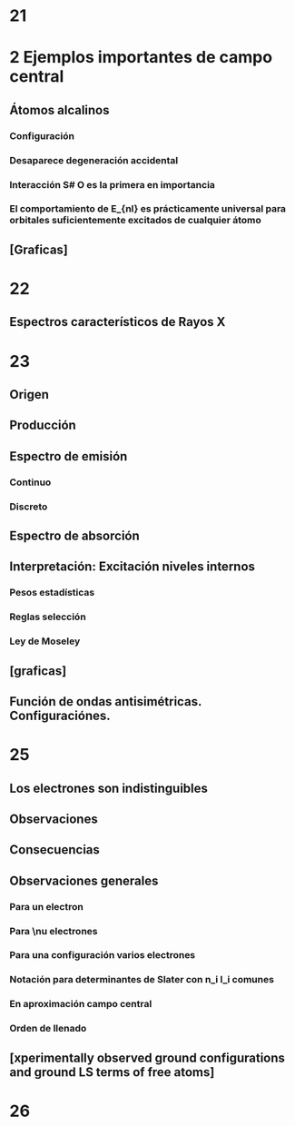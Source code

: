 

# 21
# 2 Ejemplos importantes de campo central
## Átomos alcalinos
### Configuración
### Desaparece degeneración accidental
### Interacción S# O es la primera en importancia
### El comportamiento de E_{nl} es prácticamente universal para orbitales suficientemente excitados de cualquier átomo
## [Graficas]
# 22
## Espectros característicos de Rayos X
# 23
## Origen
## Producción
## Espectro de emisión
### Continuo
### Discreto
## Espectro de absorción
## Interpretación: Excitación niveles internos
### Pesos estadísticas
### Reglas selección
### Ley de Moseley
## [graficas]
## Función de ondas antisimétricas. Configuraciónes.
# 25
## Los electrones son indistinguibles
## Observaciones
## Consecuencias
## Observaciones generales
### Para un electron
### Para \nu electrones
### Para una configuración varios electrones
### Notación para determinantes de Slater con n_i l_i comunes
### En aproximación campo central
### Orden de llenado
## [xperimentally observed ground configurations and ground LS terms 	of free atoms]
# 26
